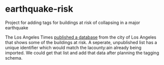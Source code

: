 # earthquake-risk
Project for adding tags for buildings at risk of collapsing in a major earthquake

The Los Angeles Times [published a database](http://graphics.latimes.com/soft-story-apartments-needing-retrofit/) from the city of Los Angeles that shows some of the buildings at risk. A seperate, unpublished list has a unique identifier which would match the lacounty:ain already being imported. We could get that list and add that data after planning the tagging schema.
